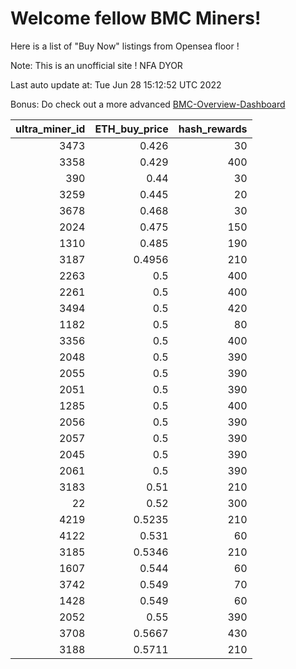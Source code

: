 # Welcome fellow BMC Miners!
Here is a list of "Buy Now" listings from Opensea floor !

Note: This is an unofficial site ! NFA DYOR

Last auto update at: Tue Jun 28 15:12:52 UTC 2022

Bonus: Do check out a more advanced [BMC-Overview-Dashboard](https://dune.com/defifunk/BMC-Overview-Dashboard)


|   ultra_miner_id |   ETH_buy_price |   hash_rewards |
|-----------------:|----------------:|---------------:|
|             3473 |          0.426  |             30 |
|             3358 |          0.429  |            400 |
|              390 |          0.44   |             30 |
|             3259 |          0.445  |             20 |
|             3678 |          0.468  |             30 |
|             2024 |          0.475  |            150 |
|             1310 |          0.485  |            190 |
|             3187 |          0.4956 |            210 |
|             2263 |          0.5    |            400 |
|             2261 |          0.5    |            400 |
|             3494 |          0.5    |            420 |
|             1182 |          0.5    |             80 |
|             3356 |          0.5    |            400 |
|             2048 |          0.5    |            390 |
|             2055 |          0.5    |            390 |
|             2051 |          0.5    |            390 |
|             1285 |          0.5    |            400 |
|             2056 |          0.5    |            390 |
|             2057 |          0.5    |            390 |
|             2045 |          0.5    |            390 |
|             2061 |          0.5    |            390 |
|             3183 |          0.51   |            210 |
|               22 |          0.52   |            300 |
|             4219 |          0.5235 |            210 |
|             4122 |          0.531  |             60 |
|             3185 |          0.5346 |            210 |
|             1607 |          0.544  |             60 |
|             3742 |          0.549  |             70 |
|             1428 |          0.549  |             60 |
|             2052 |          0.55   |            390 |
|             3708 |          0.5667 |            430 |
|             3188 |          0.5711 |            210 |